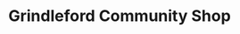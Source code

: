 ---
title: "Grindleford Community Shop"
url: /hope-valley/grindleford-community-shop/
shop: Lebensmittel
---